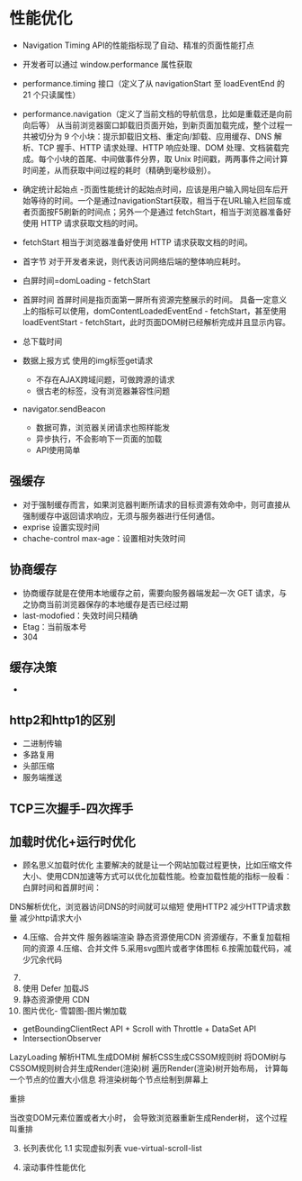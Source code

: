 # 性能优化
+ Navigation Timing API的性能指标现了自动、精准的页面性能打点
+ 开发者可以通过 window.performance 属性获取
+ performance.timing 接口（定义了从 navigationStart 至 loadEventEnd 的 21 个只读属性）
+ performance.navigation（定义了当前文档的导航信息，比如是重载还是向前向后等）
从当前浏览器窗口卸载旧页面开始，到新页面加载完成，整个过程一共被切分为 9 个小块：提示卸载旧文档、重定向/卸载、应用缓存、DNS 解析、TCP 握手、HTTP 请求处理、HTTP 响应处理、DOM 处理、文档装载完成。每个小块的首尾、中间做事件分界，取 Unix 时间戳，两两事件之间计算时间差，从而获取中间过程的耗时（精确到毫秒级别）。

+ 确定统计起始点
  -页面性能统计的起始点时间，应该是用户输入网址回车后开始等待的时间。一个是通过navigationStart获取，相当于在URL输入栏回车或者页面按F5刷新的时间点；另外一个是通过 fetchStart，相当于浏览器准备好使用 HTTP 请求获取文档的时间。

+ fetchStart 相当于浏览器准备好使用 HTTP 请求获取文档的时间。
+ 首字节 对于开发者来说，则代表访问网络后端的整体响应耗时。
+ 白屏时间=domLoading - fetchStart
+ 首屏时间 首屏时间是指页面第一屏所有资源完整展示的时间。
具备一定意义上的指标可以使用，domContentLoadedEventEnd - fetchStart，甚至使用loadEventStart - fetchStart，此时页面DOM树已经解析完成并且显示内容。
+ 总下载时间

+ 数据上报方式
使用的img标签get请求
  - 不存在AJAX跨域问题，可做跨源的请求
  - 很古老的标签，没有浏览器兼容性问题
+ navigator.sendBeacon
  - 数据可靠，浏览器关闭请求也照样能发
  - 异步执行，不会影响下一页面的加载
  - API使用简单

## 强缓存
+ 对于强制缓存而言，如果浏览器判断所请求的目标资源有效命中，则可直接从强制缓存中返回请求响应，无须与服务器进行任何通信。
+ exprise 设置实现时间
+ chache-control  max-age：设置相对失效时间

## 协商缓存
+ 协商缓存就是在使用本地缓存之前，需要向服务器端发起一次 GET 请求，与之协商当前浏览器保存的本地缓存是否已经过期
+ last-modofied：失效时间只精确
+ Etag：当前版本号
+ 304

## 缓存决策
+ 

## http2和http1的区别
+ 二进制传输
+ 多路复用
+ 头部压缩
+ 服务端推送

## TCP三次握手-四次挥手


## 加载时优化+运行时优化
+ 顾名思义加载时优化 主要解决的就是让一个网站加载过程更快，比如压缩文件大小、使用CDN加速等方式可以优化加载性能。检查加载性能的指标一般看：白屏时间和首屏时间：

DNS解析优化，浏览器访问DNS的时间就可以缩短
使用HTTP2
减少HTTP请求数量
减少http请求大小
  - 4.压缩、合并文件
服务器端渲染
静态资源使用CDN
资源缓存，不重复加载相同的资源
4.压缩、合并文件
5.采用svg图片或者字体图标
6.按需加载代码，减少冗余代码
7.
8. 使用 Defer 加载JS
9. 静态资源使用 CDN
10. 图片优化- 雪碧图-图片懒加载


+ getBoundingClientRect API + Scroll with Throttle + DataSet API
+ IntersectionObserver

LazyLoading
解析HTML生成DOM树
解析CSS生成CSSOM规则树
将DOM树与CSSOM规则树合并生成Render(渲染)树
遍历Render(渲染)树开始布局， 计算每一个节点的位置大小信息
将渲染树每个节点绘制到屏幕上

重排

当改变DOM元素位置或者大小时， 会导致浏览器重新生成Render树， 这个过程叫重排

3. 长列表优化
1.1 实现虚拟列表
vue-virtual-scroll-list

4. 滚动事件性能优化
